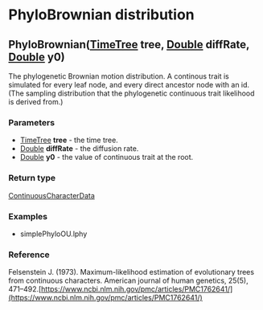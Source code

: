 PhyloBrownian distribution
==========================
PhyloBrownian([TimeTree](../types/TimeTree.md) **tree**, [Double](../types/Double.md) **diffRate**, [Double](../types/Double.md) **y0**)
----------------------------------------------------------------------------------------------------------------------------------------

The phylogenetic Brownian motion distribution. A continous trait is simulated for every leaf node, and every direct ancestor node with an id.(The sampling distribution that the phylogenetic continuous trait likelihood is derived from.)

### Parameters

- [TimeTree](../types/TimeTree.md) **tree** - the time tree.
- [Double](../types/Double.md) **diffRate** - the diffusion rate.
- [Double](../types/Double.md) **y0** - the value of continuous trait at the root.

### Return type

[ContinuousCharacterData](../types/ContinuousCharacterData.md)


### Examples

- simplePhyloOU.lphy

### Reference

Felsenstein J. (1973). Maximum-likelihood estimation of evolutionary trees from continuous characters. American journal of human genetics, 25(5), 471–492.[https://www.ncbi.nlm.nih.gov/pmc/articles/PMC1762641/](https://www.ncbi.nlm.nih.gov/pmc/articles/PMC1762641/)

